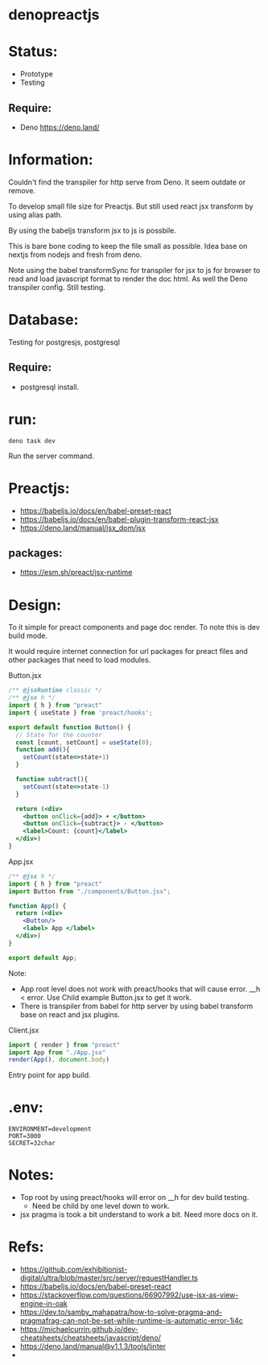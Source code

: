 # denopreactjs

# Status:
- Prototype
- Testing

## Require:
- Deno https://deno.land/

# Information:
  Couldn't find the transpiler for http serve from Deno. It seem outdate or remove.

  To develop small file size for Preactjs. But still used react jsx transform by using alias path.
  
  By using the babeljs transform jsx to js is possbile.

  This is bare bone coding to keep the file small as possible. Idea base on nextjs from nodejs and fresh from deno.

  Note using the babel transformSync for transpiler for jsx to js for browser to read and load javascript format to render the doc html. As well the Deno transpiler config. Still testing.

# Database:
 Testing for postgresjs, postgresql

## Require:
- postgresql install.

# run:
```
deno task dev
```
Run the server command.

# Preactjs:
- https://babeljs.io/docs/en/babel-preset-react
- https://babeljs.io/docs/en/babel-plugin-transform-react-jsx
- https://deno.land/manual/jsx_dom/jsx

## packages:
- https://esm.sh/preact/jsx-runtime


# Design:
  To it simple for preact components and page doc render. To note this is dev build mode.

  It would require internet connection for url packages for preact files and other packages that need to load modules.

Button.jsx
```jsx
/** @jsxRuntime classic */
/** @jsx h */
import { h } from "preact"
import { useState } from 'preact/hooks';

export default function Button() {
  // State for the counter
  const [count, setCount] = useState(0);
  function add(){
    setCount(state=>state+1)
  }

  function subtract(){
    setCount(state=>state-1)
  }

  return (<div>
    <button onClick={add}> + </button>
    <button onClick={subtract}> - </button>
    <label>Count: {count}</label>
  </div>)
}

```
App.jsx
```jsx
/** @jsx h */
import { h } from "preact"
import Button from "./components/Button.jsx";

function App() {
  return (<div>
    <Button/>
    <label> App </label>
  </div>)
}

export default App;
```
Note: 
- App root level does not work with preact/hooks that will cause error. __h < error. Use Child example Button.jsx to get it work.
- There is transpiler from babel for http server by using babel transform base on react and jsx plugins.

Client.jsx
```jsx
import { render } from "preact"
import App from "./App.jsx"
render(App(), document.body)
```
Entry point for app build.

# .env:

```
ENVIRONMENT=development
PORT=3000
SECRET=32char
```

# Notes:
- Top root by using preact/hooks will error on __h for dev build testing.
  - Need be child by one level down to work.
- jsx pragma is took a bit understand to work a bit. Need more docs on it.

# Refs:
- https://github.com/exhibitionist-digital/ultra/blob/master/src/server/requestHandler.ts
- https://babeljs.io/docs/en/babel-preset-react
- https://stackoverflow.com/questions/66907992/use-jsx-as-view-engine-in-oak
- https://dev.to/samby_mahapatra/how-to-solve-pragma-and-pragmafrag-can-not-be-set-while-runtime-is-automatic-error-1i4c
- https://michaelcurrin.github.io/dev-cheatsheets/cheatsheets/javascript/deno/
- https://deno.land/manual@v1.1.3/tools/linter
- 